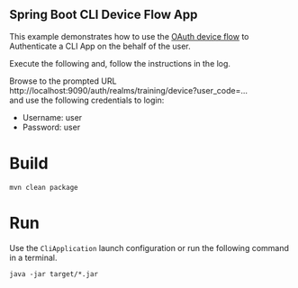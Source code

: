 Spring Boot CLI Device Flow App 
---

This example demonstrates how to use the [OAuth device flow](https://oauth.net/2/device-flow/) to Authenticate a CLI App on the behalf of the user.

Execute the following and, follow the instructions in the log. 

Browse to the prompted URL http://localhost:9090/auth/realms/training/device?user_code=...  
and use the following credentials to login:  
- Username: user
- Password: user

# Build

```
mvn clean package
```

# Run

Use the `CliApplication` launch configuration or run the following command in a terminal.

```
java -jar target/*.jar
```